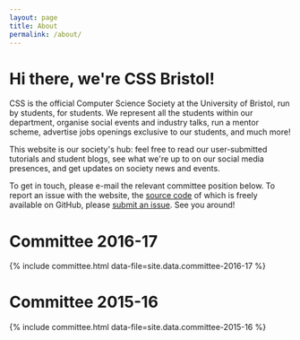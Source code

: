 ```yaml
---
layout: page
title: About
permalink: /about/
---
```


# Hi there, we're CSS Bristol!

CSS is the official Computer Science Society at the University of Bristol, run by students, for students. We represent all the students within our department, organise social events and industry talks, run a mentor scheme, advertise jobs openings exclusive to our students, and much more!

This website is our society's hub: feel free to read our user-submitted tutorials and student blogs, see what we're up to on our social media presences, and get updates on society news and events.

To get in touch, please e-mail the relevant committee position below. To report an issue with the website, the [source code](https://github.com/cssbristol/cssbristol.github.io) of which is freely available on GitHub, please [submit an issue](https://github.com/cssbristol/cssbristol.github.io/issues). See you around!

# Committee 2016-17

{% include committee.html data-file=site.data.committee-2016-17 %}

# Committee 2015-16

{% include committee.html data-file=site.data.committee-2015-16 %}
